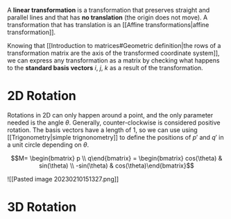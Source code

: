 A **linear transformation** is a transformation that preserves straight and parallel lines and that has **no translation** (the origin does not move). A transformation that has translation is an [[Affine transformations|affine transformation]].

Knowing that [[Introduction to matrices#Geometric definition|the rows of a transformation matrix are the axis of the transformed coordinate system]], we can express any transformation as a matrix by checking what happens to the **standard basis vectors** $i$, $j$, $k$ as a result of the transformation.


# 2D Rotation

Rotations in 2D can only happen around a point, and the only parameter needed is the angle $\theta$. Generally, counter-clockwise is considered positive rotation. The basis vectors have a length of 1, so we can use using [[Trigonometry|simple trignonometry]] to define the positions of $p'$ and $q'$ in a unit circle depending on $\theta$.

$$M= \begin{bmatrix} p \\ q\end{bmatrix} = \begin{bmatrix} cos(\theta) & sin(\theta) \\ -sin(\theta) &  cos(\theta)\end{bmatrix}$$

![[Pasted image 20230210151327.png]]


# 3D Rotation

